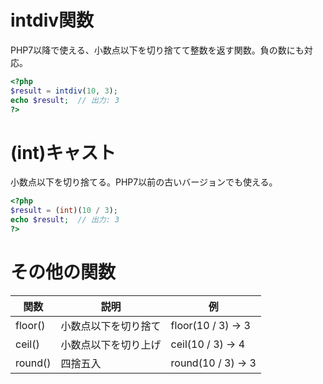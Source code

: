 # intdiv関数
PHP7以降で使える、小数点以下を切り捨てて整数を返す関数。負の数にも対応。
```php
<?php
$result = intdiv(10, 3);
echo $result;  // 出力: 3
?>
```
  
# (int)キャスト
小数点以下を切り捨てる。PHP7以前の古いバージョンでも使える。
```php
<?php
$result = (int)(10 / 3);
echo $result;  // 出力: 3
?>
```
  
# その他の関数
|関数|説明|例|
|---|---|---|
|floor()|小数点以下を切り捨て|floor(10 / 3) → 3|
|ceil()|小数点以下を切り上げ|ceil(10 / 3) → 4|
|round()|四捨五入|round(10 / 3) → 3|
